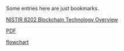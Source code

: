 Some entries here are just bookmarks.

[NISTIR 8202 Blockchain Technology Overview](https://csrc.nist.gov/publications/detail/nistir/8202/final)

[PDF](https://nvlpubs.nist.gov/nistpubs/ir/2018/NIST.IR.8202.pdf)

[flowchart](./NIST_blockchain_flowchart.png)
